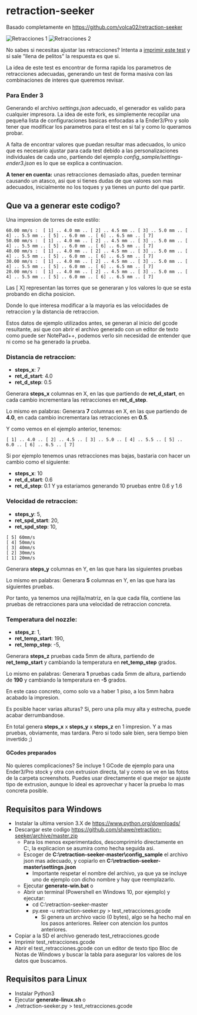 # retraction-seeker

Basado completamente en https://github.com/volca02/retraction-seeker

![Retracciones 1](https://cdn.thingiverse.com/renders/10/b3/ff/01/dc/cDSC_0050_preview_featured.jpg)
![Retracciones 2](https://cdn.thingiverse.com/renders/5c/51/01/9b/33/1355deb5276418003ca1f1376e1173a4_preview_featured.jpg)

No sabes si necesitas ajustar las retracciones? Intenta a [imprimir este test](https://www.thingiverse.com/thing:909901) y si sale "llena de pelitos" la respuesta es que si.

La idea de este test es encontrar de forma rapida los parametros de retracciones adecuadas, generando un test de forma masiva con las combinaciones de interes que queremos revisar.

### Para Ender 3

Generando el archivo *settings.json* adecuado, el generador es valido para cualquier impresora. La idea de este fork, es simplemente recopilar una pequeña lista de configuraciones basicas enfocadas a la Ender3/Pro y solo tener que modificar los parametros para el test en si tal y como lo queramos probar.

A falta de encontrar valores que puedan resultar mas adecuados, lo unico que es necesario ajustar para cada test debido a las personalizaciones individuales de cada uno, partiendo del ejemplo *config_sample/settings-ender3.json* es lo que se explica a continuacion.

**A tener en cuenta:** unas retracciones demasiado altas, pueden terminar causando un atasco, asi que si tienes dudas de que valores son mas adecuados, inicialmente no los toques y ya tienes un punto del que partir.

## Que va a generar este codigo?

Una impresion de torres de este estilo:

```
60.00 mm/s :  [ 1] .. 4.0 mm .. [ 2] .. 4.5 mm .. [ 3] .. 5.0 mm .. [ 4] .. 5.5 mm .. [ 5] .. 6.0 mm .. [ 6] .. 6.5 mm .. [ 7]
50.00 mm/s :  [ 1] .. 4.0 mm .. [ 2] .. 4.5 mm .. [ 3] .. 5.0 mm .. [ 4] .. 5.5 mm .. [ 5] .. 6.0 mm .. [ 6] .. 6.5 mm .. [ 7]
40.00 mm/s :  [ 1] .. 4.0 mm .. [ 2] .. 4.5 mm .. [ 3] .. 5.0 mm .. [ 4] .. 5.5 mm .. [ 5] .. 6.0 mm .. [ 6] .. 6.5 mm .. [ 7]
30.00 mm/s :  [ 1] .. 4.0 mm .. [ 2] .. 4.5 mm .. [ 3] .. 5.0 mm .. [ 4] .. 5.5 mm .. [ 5] .. 6.0 mm .. [ 6] .. 6.5 mm .. [ 7]
20.00 mm/s :  [ 1] .. 4.0 mm .. [ 2] .. 4.5 mm .. [ 3] .. 5.0 mm .. [ 4] .. 5.5 mm .. [ 5] .. 6.0 mm .. [ 6] .. 6.5 mm .. [ 7]
```

Las [ X] representan las torres que se generaran y los valores lo que se esta probando en dicha posicion.

Donde lo que interesa modificar a la mayoria es las velocidades de retraccion y la distancia de retraccion.

Estos datos de ejemplo utilizados antes, se generan al inicio del gcode resultante, asi que con abrir el archivo generado con un editor de texto como puede ser NotePad++, podemos verlo sin necesidad de entender que ni como se ha generado la prueba.  

### Distancia de retraccion:
- **steps_x**: 7
- **ret_d_start**: 4.0
- **ret_d_step**: 0.5

Generara **steps_x** columnas en X, en las que partiendo de **ret_d_start**, en cada cambio incrementara las retracciones en **ret_d_step**.

Lo mismo en palabras: Generara **7** columnas en X, en las que partiendo de **4.0**, en cada cambio incrementara las retracciones en **0.5**.

Y como vemos en el ejemplo anterior, tenemos:  

```
[ 1] .. 4.0 .. [ 2] .. 4.5 .. [ 3] .. 5.0 .. [ 4] .. 5.5 .. [ 5] .. 6.0 .. [ 6] .. 6.5 .. [ 7]

```

Si por ejemplo tenemos unas retracciones mas bajas, bastaria con hacer un cambio como el siguiente:
- **steps_x**: 10
- **ret_d_start**: 0.6
- **ret_d_step**: 0.1
Y ya estariamos generando 10 pruebas entre 0.6 y 1.6

### Velocidad de retraccion:
- **steps_y**: 5,
- **ret_spd_start**: 20,
- **ret_spd_step**: 10,

```
[ 5] 60mm/s
[ 4] 50mm/s
[ 3] 40mm/s
[ 2] 30mm/s
[ 1] 20mm/s
```

Generara **steps_y** columnas en Y, en las que hara las siguientes pruebas

Lo mismo en palabras: Generara **5** columnas en Y, en las que hara las siguientes pruebas.

Por tanto, ya tenemos una rejilla/matriz, en la que cada fila, contiene las pruebas de retracciones para una velocidad de retraccion concreta.


### Temperatura del nozzle:
- **steps_z**: 1,
- **ret_temp_start**: 190,
- **ret_temp_step**: -5,

Generara **steps_z** pruebas cada 5mm de altura, partiendo de **ret_temp_start** y cambiando la temperatura en **ret_temp_step** grados.

Lo mismo en palabras: Generara **1** pruebas cada 5mm de altura, partiendo de **190** y cambiando la temperatura en **-5** grados.

En este caso concreto, como solo va a haber 1 piso, a los 5mm habra acabado la impresion.

Es posible hacer varias alturas? Si, pero una pila muy alta y estrecha, puede acabar derrumbandose.

En total genera **steps_x** x **steps_y** x **steps_z** en 1 impresion. Y a mas pruebas, obviamente, mas tardara. Pero si todo sale bien, sera tiempo bien invertido ;)

#### GCodes preparados

No quieres complicaciones? Se incluye 1 GCode de ejemplo para una Ender3/Pro stock y otra con extrusion directa, tal y como se ve en las fotos de la carpeta screenshots.
Puedes usar directamente el que mejor se ajuste tipo de extrusion, aunque lo ideal es aprovechar y hacer la prueba lo mas concreta posible.

## Requisitos para Windows
- Instalar la ultima version 3.X de https://www.python.org/downloads/
- Descargar este codigo https://github.com/shawe/retraction-seeker/archive/master.zip
  - Para los menos experimentados, descomprimirlo directamente en C:, la explicacion se asumira como hecha seguida asi.
  - Escoger de **C:\retraction-seeker-master\config_sample** el archivo json mas adecuado, y copiarlo en **C:\retraction-seeker-master\settings.json**
    - Importante respetar el nombre del archivo, ya que ya se incluye uno de ejemplo con dicho nombre y hay que reemplazarlo.
  - Ejecutar **generate-win.bat**
  o
  - Abrir un terminal (Powershell en Windows 10, por ejemplo) y ejecutar:
    - cd C:\retraction-seeker-master
    - py.exe -u retraction-seeker.py > test_retracciones.gcode
      - Si genera un archivo vacio (0 bytes), algo se ha hecho mal en los pasos anteriores. Releer con atencion los puntos anteriores. 
- Copiar a la SD el archivo generado test_retracciones.gcode
- Imprimir test_retracciones.gcode
- Abrir el test_retracciones.gcode con un editor de texto tipo Bloc de Notas de Windows y buscar la tabla para asegurar los valores de los datos que buscamos.

## Requisitos para Linux
- Instalar Python3
- Ejecutar **generate-linux.sh**
o 
- ./retraction-seeker.py > test_retracciones.gcode
